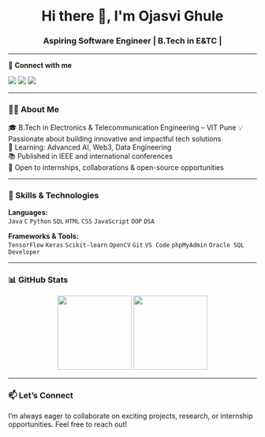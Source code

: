 <h1 align="center">Hi there 👋, I'm Ojasvi Ghule</h1>
<h3 align="center">Aspiring Software Engineer | B.Tech in E&TC |</h3>

---

🔗 **Connect with me**  
<p>
  <a href="mailto:ojasvighule@gmail.com"><img src="https://img.shields.io/badge/Email-D14836?style=for-the-badge&logo=gmail&logoColor=white"/></a>
  <a href="https://www.linkedin.com/in/ojasvi-ghule-98b2a022a/"><img src="https://img.shields.io/badge/LinkedIn-0A66C2?style=for-the-badge&logo=linkedin&logoColor=white"/></a>
  <a href="https://github.com/21ojasvi"><img src="https://img.shields.io/badge/GitHub-100000?style=for-the-badge&logo=github&logoColor=white"/></a>
</p>

---

### 👩‍💻 About Me

🎓 B.Tech in Electronics & Telecommunication Engineering – VIT Pune
💡 Passionate about building innovative and impactful tech solutions  
🌱 Learning: Advanced AI, Web3, Data Engineering  
📚 Published in IEEE and international conferences  
🎯 Open to internships, collaborations & open-source opportunities

---

### 💼 Skills & Technologies

**Languages:**  
`Java` `C` `Python` `SQL` `HTML` `CSS` `JavaScript` `OOP` `DSA`

**Frameworks & Tools:**  
`TensorFlow` `Keras` `Scikit-learn` `OpenCV` `Git` `VS Code` `phpMyAdmin` `Oracle SQL Developer`


---
### 📊 GitHub Stats

<p align="center">
  <img src="https://github-readme-stats.vercel.app/api?username=21ojasvi&show_icons=true&theme=default" height="150" />
  <img src="https://github-readme-stats.vercel.app/api/top-langs/?username=21ojasvi&layout=compact&theme=default" height="150"/>
</p>

---

### 📫 Let’s Connect

I’m always eager to collaborate on exciting projects, research, or internship opportunities. Feel free to reach out!

